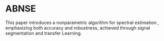 # ABNSE
This paper introduces a nonparametric algorithm for spectral estimation , emphasizing both accuracy and robustness, achieved through signal segmentation and transfer Learning.
